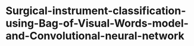 # Surgical-instrument-classification-using-Bag-of-Visual-Words-model-and-Convolutional-neural-network